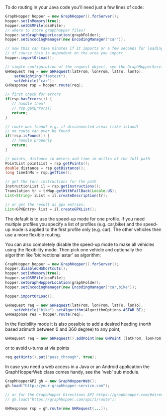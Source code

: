 To do routing in your Java code you'll need just a few lines of code:

```java
GraphHopper hopper = new GraphHopper().forServer();
hopper.setInMemory(true);
hopper.setOSMFile(osmFile);
// where to store graphhopper files?
hopper.setGraphHopperLocation(graphFolder);
hopper.setEncodingManager(new EncodingManager("car"));

// now this can take minutes if it imports or a few seconds for loading
// of course this is dependent on the area you import
hopper.importOrLoad();

// simple configuration of the request object, see the GraphHopperServlet classs for more possibilities.
GHRequest req = new GHRequest(latFrom, lonFrom, latTo, lonTo).
    setWeighting("fastest").
    setVehicle("car");
GHResponse rsp = hopper.route(req);

// first check for errors
if(rsp.hasErrors()) {
   // handle them!
   // rsp.getErrors()
   return;
}

// route was found? e.g. if disconnected areas (like island) 
// no route can ever be found
if(!rsp.isFound()) {
   // handle properly
   return;
}

// points, distance in meters and time in millis of the full path
PointList pointList = rsp.getPoints();
double distance = rsp.getDistance();
long timeInMs = rsp.getTime();

// get the turn instructions for the path
InstructionList il = rsp.getInstructions();
Translation tr = trMap.getWithFallBack(Locale.US);
List<String> iList = il.createDescription(tr);

// or get the result as gpx entries:
List<GPXEntry> list = il.createGPXList();
```

The default is to use the speed-up mode for one profile. If you need multiple profiles you 
specify a list of profiles (e.g. car,bike) and the speed-up mode is applied to the first profile only (e.g. car).
The other vehicles then use a more flexible routing.

You can also completely disable the speed-up mode to make all vehicles using the flexibility mode.
Then pick one vehicle and optionally the algorithm like 'bidirectional astar' as algorithm:

```java
GraphHopper hopper = new GraphHopper().forServer();
hopper.disableCHShortcuts();
hopper.setInMemory(true);
hopper.setOSMFile(osmFile);
hopper.setGraphHopperLocation(graphFolder);
hopper.setEncodingManager(new EncodingManager("car,bike"));

hopper.importOrLoad();

GHRequest req = new GHRequest(latFrom, lonFrom, latTo, lonTo).
    setVehicle("bike").setAlgorithm(AlgorithmOptions.ASTAR_BI);
GHResponse res = hopper.route(req);
```

In the flexibility mode it is also possible to add a desired heading (north based azimuth between 0 and 360 degree)
to any point,
```java
GHRequest req = new GHRequest().addPoint(new GHPoint (latFrom, lonFrom), favoredHeading).addPoint(new GHPoint (latTo, lonTo));
```
or to avoid u-turns at via points
```java
req.getHints().put("pass_through", true);
```
 
In case you need a web access in a Java or an Android application the GraphHopperWeb class comes handy,
 see the 'web' sub module.

```java
GraphHopperAPI gh = new GraphHopperWeb();
gh.load("http://your-graphhopper-service.com");

// or for the GraphHopper Directions API https://graphhopper.com/#directions-api
// gh.load("https://graphhopper.com/api/1/route");

GHResponse rsp = gh.route(new GHRequest(...));
```